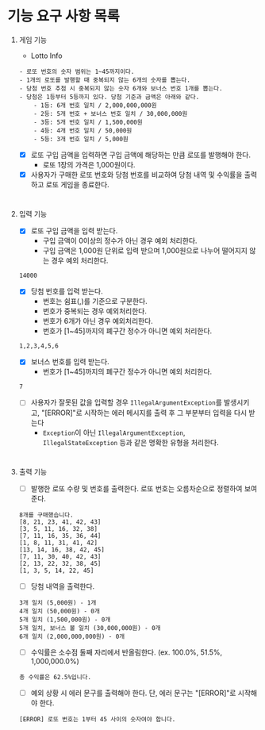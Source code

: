# 기능 요구 사항 목록

1. 게임 기능
   - Lotto Info 
    ```
    - 로또 번호의 숫자 범위는 1~45까지이다.
    - 1개의 로또를 발행할 때 중복되지 않는 6개의 숫자를 뽑는다.
    - 당첨 번호 추첨 시 중복되지 않는 숫자 6개와 보너스 번호 1개를 뽑는다.
    - 당첨은 1등부터 5등까지 있다. 당첨 기준과 금액은 아래와 같다.
        - 1등: 6개 번호 일치 / 2,000,000,000원
        - 2등: 5개 번호 + 보너스 번호 일치 / 30,000,000원
        - 3등: 5개 번호 일치 / 1,500,000원
        - 4등: 4개 번호 일치 / 50,000원
        - 5등: 3개 번호 일치 / 5,000원
    ```

   - [x] 로또 구입 금액을 입력하면 구입 금액에 해당하는 만큼 로또를 발행해야 한다. 
     - 로또 1장의 가격은 1,000원이다.
   - [x] 사용자가 구매한 로또 번호와 당첨 번호를 비교하여 당첨 내역 및 수익률을 출력하고 로또 게임을 종료한다.
#
2. 입력 기능
    - [x] 로또 구입 금액을 입력 받는다.
      - 구입 금액이 0이상의 정수가 아닌 경우 예외 처리한다. 
      - 구입 금액은 1,000원 단위로 입력 받으며 1,000원으로 나누어 떨어지지 않는 경우 예외 처리한다.

    ```
    14000
    ```

    - [x] 당첨 번호를 입력 받는다. 
      - 번호는 쉼표(,)를 기준으로 구분한다.
      - 번호가 중복되는 경우 예외처리한다.
      - 번호가 6개가 아닌 경우 예외처리한다.
      - 번호가 [1~45]까지의 폐구간 정수가 아니면 예외 처리한다.

    ```
    1,2,3,4,5,6
    ```

    - [x] 보너스 번호를 입력 받는다.
      - 번호가 [1~45]까지의 폐구간 정수가 아니면 예외 처리한다.

    ```
    7
    ```

    - [ ] 사용자가 잘못된 값을 입력할 경우 `IllegalArgumentException`를 발생시키고, "[ERROR]"로 시작하는 에러 메시지를 출력 후 그 부분부터 입력을 다시 받는다
      - `Exception`이 아닌 `IllegalArgumentException`, `IllegalStateException` 등과 같은 명확한 유형을 처리한다.
#
3. 출력 기능
   - [ ] 발행한 로또 수량 및 번호를 출력한다. 로또 번호는 오름차순으로 정렬하여 보여준다.

    ```
    8개를 구매했습니다.
    [8, 21, 23, 41, 42, 43] 
    [3, 5, 11, 16, 32, 38] 
    [7, 11, 16, 35, 36, 44] 
    [1, 8, 11, 31, 41, 42] 
    [13, 14, 16, 38, 42, 45] 
    [7, 11, 30, 40, 42, 43] 
    [2, 13, 22, 32, 38, 45] 
    [1, 3, 5, 14, 22, 45]
    ```

    - [ ] 당첨 내역을 출력한다.

    ```
    3개 일치 (5,000원) - 1개
    4개 일치 (50,000원) - 0개
    5개 일치 (1,500,000원) - 0개
    5개 일치, 보너스 볼 일치 (30,000,000원) - 0개
    6개 일치 (2,000,000,000원) - 0개
    ```

    - [ ] 수익률은 소수점 둘째 자리에서 반올림한다. (ex. 100.0%, 51.5%, 1,000,000.0%)

    ```
    총 수익률은 62.5%입니다.
    ```

    - [ ] 예외 상황 시 에러 문구를 출력해야 한다. 단, 에러 문구는 "[ERROR]"로 시작해야 한다.

    ```
    [ERROR] 로또 번호는 1부터 45 사이의 숫자여야 합니다.
    ```